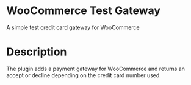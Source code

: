 WooCommerce Test Gateway
=================================

A simple test credit card gateway for WooCommerce

# Description #

The plugin adds a payment gateway for WooCommerce and returns an accept or decline depending on the credit card number 
 used. 

